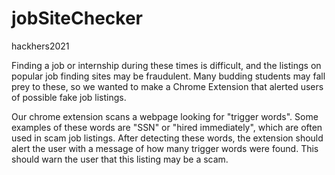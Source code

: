 # jobSiteChecker
hackhers2021

Finding a job or internship during these times is difficult, 
and the listings on popular job finding sites may be fraudulent. 
Many budding students may fall prey to these, so we wanted to 
make a Chrome Extension that alerted users of possible fake job listings.

Our chrome extension scans a webpage looking for "trigger words".
Some examples of these words are "SSN" or "hired immediately", which 
are often used in scam job listings. After detecting these words,
the extension should alert the user with a message of how many trigger
words were found. This should warn the user that this listing may be a scam.
